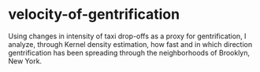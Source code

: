 # velocity-of-gentrification
Using changes in intensity of taxi drop-offs as a proxy for gentrification, I analyze, through Kernel density estimation, how fast and in which direction gentrification has been spreading through the neighborhoods of Brooklyn, New York.
